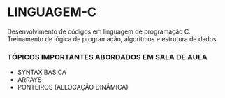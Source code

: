 # LINGUAGEM-C
Desenvolvimento de códigos em linguagem de programação C. Treinamento de lógica de programação, algoritmos e estrutura de dados.
### TÓPICOS IMPORTANTES ABORDADOS EM SALA DE AULA
- SYNTAX BÁSICA
- ARRAYS
- PONTEIROS (ALLOCAÇÃO DINÂMICA)
